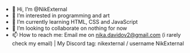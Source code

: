 - 👋 Hi, I’m @NikExternal
- 👀 I’m interested in programming and art
- 🌱 I’m currently learning HTML, CSS and JavaScript
- 💞️ I’m looking to collaborate on nothing for now
- 📫 How to reach me: Email me on nika.davidov2@gmail.com (i rarely check my email) | My Discord tag: nikexternal / username NikExternal

<!---
NikExternal/NikExternal is a ✨ special ✨ repository because its `README.md` (this file) appears on your GitHub profile.
You can click the Preview link to take a look at your changes.
--->
